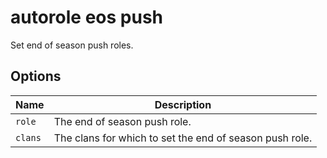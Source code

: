 # autorole eos push

Set end of season push roles.

## Options

| Name    | Description                                             |
| ------- | ------------------------------------------------------- |
| `role`  | The end of season push role.                            |
| `clans` | The clans for which to set the end of season push role. |
